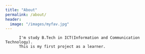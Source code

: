 ```yaml
---
title: "About"
permalink: /about/
header:
  image: "/images/myfav.jpg"
---
```


          I'm study B.Tech in ICT(Information and Communication Technology). 
          This is my first project as a learner.
